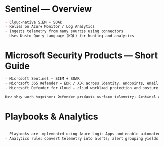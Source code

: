 # Sentinel — Overview
```markdown
- Cloud-native SIEM + SOAR
- Relies on Azure Monitor / Log Analytics
- Ingests telemetry from many sources using connectors
- Uses Kusto Query Language (KQL) for hunting and analytics
```

# Microsoft Security Products — Short Guide
```markdown
- Microsoft Sentinel — SIEM + SOAR
- Microsoft 365 Defender — EDR / XDR across identity, endpoints, email
- Microsoft Defender for Cloud — cloud workload protection and posture

How they work together: Defender products surface telemetry; Sentinel aggregates, correlates and automates response.
```

# Playbooks & Analytics
```markdown

- Playbooks are implemented using Azure Logic Apps and enable automated response steps (e.g., isolate VM, notify team, open ticket).
- Analytics rules convert telemetry into alerts; alert grouping yields incidents.
```
